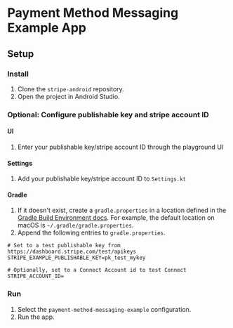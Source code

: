 # Payment Method Messaging Example App

## Setup 

### Install
1. Clone the `stripe-android` repository.
2. Open the project in Android Studio.

### Optional: Configure publishable key and stripe account ID
#### UI
1. Enter your publishable key/stripe account ID through the playground UI

#### Settings
1. Add your publishable key/stripe account ID to `Settings.kt`

#### Gradle
1. If it doesn't exist, create a `gradle.properties` in a location defined in the
   [Gradle Build Environment docs](https://docs.gradle.org/current/userguide/build_environment.html#sec:gradle_configuration_properties).
   For example, the default location on macOS is `~/.gradle/gradle.properties`.
2. Append the following entries to `gradle.properties`.

```
# Set to a test publishable key from https://dashboard.stripe.com/test/apikeys
STRIPE_EXAMPLE_PUBLISHABLE_KEY=pk_test_mykey

# Optionally, set to a Connect Account id to test Connect
STRIPE_ACCOUNT_ID=
```

### Run
1. Select the `payment-method-messaging-example` configuration.
2. Run the app.

